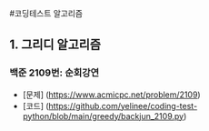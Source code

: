 #코딩테스트 알고리즘
## 1. 그리디 알고리즘
### 백준 2109번: 순회강연
- [문제] (https://www.acmicpc.net/problem/2109)
- [코드] (https://github.com/yelinee/coding-test-python/blob/main/greedy/backjun_2109.py)
